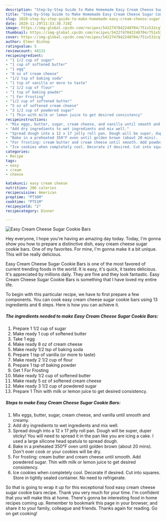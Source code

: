 ```yaml
---
description: "Step-by-Step Guide to Make Homemade Easy Cream Cheese Sugar Cookie Bars"
title: "Step-by-Step Guide to Make Homemade Easy Cream Cheese Sugar Cookie Bars"
slug: 1028-step-by-step-guide-to-make-homemade-easy-cream-cheese-sugar-cookie-bars
date: 2020-11-29T11:53:30.710Z
image: https://img-global.cpcdn.com/recipes/5422747842248704/751x532cq70/easy-cream-cheese-sugar-cookie-bars-recipe-main-photo.jpg
thumbnail: https://img-global.cpcdn.com/recipes/5422747842248704/751x532cq70/easy-cream-cheese-sugar-cookie-bars-recipe-main-photo.jpg
cover: https://img-global.cpcdn.com/recipes/5422747842248704/751x532cq70/easy-cream-cheese-sugar-cookie-bars-recipe-main-photo.jpg
author: Elmer Bishop
ratingvalue: 5
reviewcount: 48132
recipeingredient:
- "1 1/2 cup of sugar"
- "1 cup of softened butter"
- "1 egg"
- "8 oz of cream cheese"
- "1/2 tsp of baking soda"
- "1 tsp of vanilla or more to taste"
- "2 1/2 cup of flour"
- "1 tsp of baking powder"
- "1 For Frosting"
- "1/2 cup of softened butter"
- "5 oz of softened cream cheese"
- "3 1/2 cup of powdered sugar"
- "1 Thin with milk or lemon juice to get desired consistency"
recipeinstructions:
- "Mix eggs, butter, sugar, cream cheese, and vanilla until smooth and creamy."
- "Add dry ingredients to wet ingredients and mix well."
- "Spread dough into a 12 x 17 jelly roll pan. Dough will be super, duper sticky! You will need to spread it in the pan like you are icing a cake. I used a large silicone head spatula to spread dough."
- "Bake in a preheated 350°F oven until golden brown (about 20 mins).  Don&#39;t over cook or your cookies will be dry."
- "For frosting: cream butter and cream cheese until smooth. Add powdered sugar. Thin with milk or lemon juice to get desired consistency."
- "Ice cookies when completely cool. Decorate if desired. Cut into squares. Store in tightly sealed container. No need to refrigerate."
categories:
- Recipe
tags:
- easy
- cream
- cheese

katakunci: easy cream cheese 
nutrition: 286 calories
recipecuisine: American
preptime: "PT36M"
cooktime: "PT51M"
recipeyield: "2"
recipecategory: Dinner

---
```



![Easy Cream Cheese Sugar Cookie Bars](https://img-global.cpcdn.com/recipes/5422747842248704/751x532cq70/easy-cream-cheese-sugar-cookie-bars-recipe-main-photo.jpg)

Hey everyone, I hope you're having an amazing day today. Today, I'm gonna show you how to prepare a distinctive dish, easy cream cheese sugar cookie bars. One of my favorites. For mine, I'm gonna make it a bit unique. This will be really delicious.

Easy Cream Cheese Sugar Cookie Bars is one of the most favored of current trending foods in the world. It is easy, it's quick, it tastes delicious. It's appreciated by millions daily. They are fine and they look fantastic. Easy Cream Cheese Sugar Cookie Bars is something that I have loved my entire life.




To begin with this particular recipe, we have to first prepare a few components. You can cook easy cream cheese sugar cookie bars using 13 ingredients and 6 steps. Here is how you can achieve it.

<!--inarticleads1-->

##### The ingredients needed to make Easy Cream Cheese Sugar Cookie Bars:

1. Prepare 1 1/2 cup of sugar
1. Make ready 1 cup of softened butter
1. Take 1 egg
1. Make ready 8 oz of cream cheese
1. Make ready 1/2 tsp of baking soda
1. Prepare 1 tsp of vanilla (or more to taste)
1. Make ready 2 1/2 cup of flour
1. Prepare 1 tsp of baking powder
1. Get 1 For Frosting
1. Make ready 1/2 cup of softened butter
1. Make ready 5 oz of softened cream cheese
1. Make ready 3 1/2 cup of powdered sugar
1. Prepare 1 Thin with milk or lemon juice to get desired consistency.




<!--inarticleads2-->

##### Steps to make Easy Cream Cheese Sugar Cookie Bars:

1. Mix eggs, butter, sugar, cream cheese, and vanilla until smooth and creamy.
1. Add dry ingredients to wet ingredients and mix well.
1. Spread dough into a 12 x 17 jelly roll pan. Dough will be super, duper sticky! You will need to spread it in the pan like you are icing a cake. I used a large silicone head spatula to spread dough.
1. Bake in a preheated 350°F oven until golden brown (about 20 mins).  Don&#39;t over cook or your cookies will be dry.
1. For frosting: cream butter and cream cheese until smooth. Add powdered sugar. Thin with milk or lemon juice to get desired consistency.
1. Ice cookies when completely cool. Decorate if desired. Cut into squares. Store in tightly sealed container. No need to refrigerate.




So that is going to wrap it up for this exceptional food easy cream cheese sugar cookie bars recipe. Thank you very much for your time. I'm confident that you will make this at home. There's gonna be interesting food in home recipes coming up. Remember to bookmark this page in your browser, and share it to your family, colleague and friends. Thanks again for reading. Go on get cooking!

